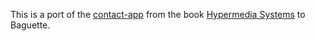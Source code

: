 This is a port of the [contact-app] from the book [Hypermedia Systems] to Baguette.

[contact-app]: https://github.com/bigskysoftware/contact-app
[Hypermedia Systems]: https://hypermedia.systems/
